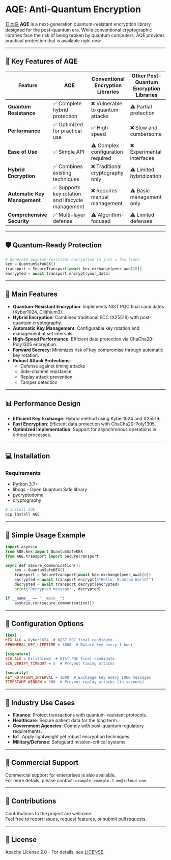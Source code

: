 # AQE: Anti-Quantum Encryption
[日本語](/README_JA.md)
**AQE** is a next-generation quantum-resistant encryption library designed for the post-quantum era. While conventional cryptographic libraries face the risk of being broken by quantum computers, AQE provides practical protection that is available right now.

---

## 🚀 Key Features of AQE

| Feature                  | AQE                                | Conventional Encryption Libraries    | Other Post-Quantum Encryption Libraries |
|--------------------------|------------------------------------|--------------------------------------|-----------------------------------------|
| **Quantum Resistance**   | ✅ Complete hybrid protection      | ❌ Vulnerable to quantum attacks     | ⚠️ Partial protection                   |
| **Performance**          | ✅ Optimized for practical use     | ✅ High-speed                        | ❌ Slow and cumbersome                  |
| **Ease of Use**          | ✅ Simple API                      | ⚠️ Complex configuration required    | ❌ Experimental interfaces              |
| **Hybrid Encryption**    | ✅ Combines existing techniques    | ❌ Traditional cryptography only     | ⚠️ Limited hybridization                |
| **Automatic Key Management** | ✅ Supports key rotation and lifecycle management | ❌ Requires manual management | ⚠️ Basic management only           |
| **Comprehensive Security**  | ✅ Multi-layer defense             | ⚠️ Algorithm-focused                 | ⚠️ Limited defenses                     |

---

## 🛡️ Quantum-Ready Protection

```python
# Generate quantum-resistant encryption in just a few lines
kex = QuantumSafeKEX()
transport = SecureTransport(await kex.exchange(peer_awa)[0])
encrypted = await transport.encrypt(your_data)
```

---

## 🔑 Main Features

- **Quantum-Resistant Encryption**: Implements NIST PQC final candidates (Kyber1024, Dilithium3).
- **Hybrid Encryption**: Combines traditional ECC (X25519) with post-quantum cryptography.
- **Automatic Key Management**: Configurable key rotation and management at set intervals.
- **High-Speed Performance**: Efficient data protection via ChaCha20-Poly1305 encryption.
- **Forward Secrecy**: Minimizes risk of key compromise through automatic key rotation.
- **Robust Attack Protections**:
  - Defense against timing attacks
  - Side-channel resistance
  - Replay attack prevention
  - Tamper detection

---

## 📊 Performance Design

- **Efficient Key Exchange**: Hybrid method using Kyber1024 and X25519.
- **Fast Encryption**: Efficient data protection with ChaCha20-Poly1305.
- **Optimized Implementation**: Support for asynchronous operations in critical processes.

---

## 💻 Installation

### Requirements
* Python 3.7+
* liboqs - Open Quantum Safe library
* pycryptodome
* cryptography

```bash
# Install AQE
pip install AQE
```

---

## 🚦 Simple Usage Example

```python
import asyncio
from AQE.kex import QuantumSafeKEX
from AQE.transport import SecureTransport

async def secure_communication():
    kex = QuantumSafeKEX()
    transport = SecureTransport(await kex.exchange(peer_awa)[0])
    encrypted = await transport.encrypt(b"Hello, Quantum World!")
    decrypted = await transport.decrypt(encrypted)
    print("Decrypted message:", decrypted)

if __name__ == "__main__":
    asyncio.run(secure_communication())
```

---

## 🔧 Configuration Options

```ini
[kex]
KEX_ALG = Kyber1024  # NIST PQC final candidate
EPHEMERAL_KEY_LIFETIME = 3600  # Rotate key every 1 hour

[signature]
SIG_ALG = Dilithium3  # NIST PQC final candidate
SIG_VERIFY_TIMEOUT = 5  # Prevent timing attacks

[security]
KEY_ROTATION_INTERVAL = 1000  # Exchange key every 1000 messages
TIMESTAMP_WINDOW = 300  # Prevent replay attacks (in seconds)
```

---

## 🏢 Industry Use Cases

- **Finance**: Protect transactions with quantum-resistant protocols.
- **Healthcare**: Secure patient data for the long term.
- **Government Agencies**: Comply with post-quantum regulatory requirements.
- **IoT**: Apply lightweight yet robust encryption techniques.
- **Military/Defense**: Safeguard mission-critical systems.

---

## 🤝 Commercial Support

Commercial support for enterprises is also available.  
For more details, please contact: `example.example.1.mm@icloud.com`.

---

## 🤝 Contributions

Contributions to the project are welcome.  
Feel free to report issues, request features, or submit pull requests.

---

## 📝 License

Apache License 2.0 - For details, see [LICENSE](LICENSE).
